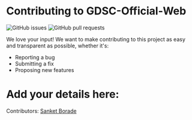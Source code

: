 # Contributing to GDSC-Official-Web

![GitHub issues](https://img.shields.io/github/issues/GDSC-GES-COENGG/GDSC-Official-Web?color=%2300f00)
![GitHub pull requests](https://img.shields.io/github/issues-pr/GDSC-GES-COENGG/GDSC-Official-Web?color=%2300f00)

We love your input! We want to make contributing to this project as easy and transparent as possible, whether it's:
- Reporting a bug
- Submitting a fix
- Proposing new features

# Add your details here:

Contributors:
[Sanket Borade](https://github.com/Sanket1308)

